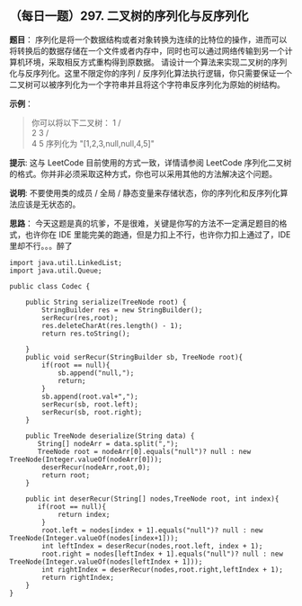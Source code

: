 ## （每日一题）297. 二叉树的序列化与反序列化

**题目**：
序列化是将一个数据结构或者对象转换为连续的比特位的操作，进而可以将转换后的数据存储在一个文件或者内存中，同时也可以通过网络传输到另一个计算机环境，采取相反方式重构得到原数据。
请设计一个算法来实现二叉树的序列化与反序列化。这里不限定你的序列 / 反序列化算法执行逻辑，你只需要保证一个二叉树可以被序列化为一个字符串并且将这个字符串反序列化为原始的树结构。

**示例**：
>你可以将以下二叉树：
    1
   / \
  2   3
     / \
    4   5
序列化为 "[1,2,3,null,null,4,5]"

**提示**: 这与 LeetCode 目前使用的方式一致，详情请参阅 LeetCode 序列化二叉树的格式。你并非必须采取这种方式，你也可以采用其他的方法解决这个问题。

**说明**: 不要使用类的成员 / 全局 / 静态变量来存储状态，你的序列化和反序列化算法应该是无状态的。

**思路**：
今天这题是真的坑爹，不是很难，关键是你写的方法不一定满足题目的格式，也许你在 IDE 里能完美的跑通，但是力扣上不行，也许你力扣上通过了，IDE 里却不行。。。醉了
```
import java.util.LinkedList;
import java.util.Queue;

public class Codec {

    public String serialize(TreeNode root) {
        StringBuilder res = new StringBuilder();
        serRecur(res,root);
        res.deleteCharAt(res.length() - 1);
        return res.toString();

    }
    public void serRecur(StringBuilder sb, TreeNode root){
        if(root == null){
            sb.append("null,");
            return;
        }
        sb.append(root.val+",");
        serRecur(sb, root.left);
        serRecur(sb, root.right);
    }
    
    public TreeNode deserialize(String data) {
       String[] nodeArr = data.split(",");
       TreeNode root = nodeArr[0].equals("null")? null : new TreeNode(Integer.valueOf(nodeArr[0]));
        deserRecur(nodeArr,root,0);
        return root;
    }

    public int deserRecur(String[] nodes,TreeNode root, int index){
       if(root == null){
            return index;
        }
        root.left = nodes[index + 1].equals("null")? null : new TreeNode(Integer.valueOf(nodes[index+1]));
        int leftIndex = deserRecur(nodes,root.left, index + 1);
        root.right = nodes[leftIndex + 1].equals("null")? null : new TreeNode(Integer.valueOf(nodes[leftIndex + 1]));
        int rightIndex = deserRecur(nodes,root.right,leftIndex + 1);
        return rightIndex;
    }
}
```